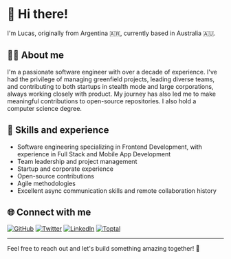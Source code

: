 # 👋 Hi there!

I'm Lucas, originally from Argentina 🇦🇷, currently based in Australia 🇦🇺.

## 👨‍💻 About me
I'm a passionate software engineer with over a decade of experience. I've had the privilege of managing greenfield projects, leading diverse teams, and contributing to both startups in stealth mode and large corporations, always working closely with product. My journey has also led me to make meaningful contributions to open-source repositories. I also hold a computer science degree.

## 🔭 Skills and experience
- Software engineering specializing in Frontend Development, with experience in Full Stack and Mobile App Development
- Team leadership and project management
- Startup and corporate experience
- Open-source contributions
- Agile methodologies
- Excellent async communication skills and remote collaboration history

## 🌐 Connect with me

[![GitHub](https://img.shields.io/badge/GitHub-%40lucas--mancini-09b43a.svg)](https://github.com/lucas-mancini)
[![Twitter](https://img.shields.io/badge/X-%40lucasmancini-1d9bf0.svg)](https://x.com/lucasmancini)
[![LinkedIn](https://img.shields.io/badge/LinkedIn-Lucas_Mancini-0077b5.svg)](www.linkedin.com/in/lucasmancini)
[![Toptal](https://img.shields.io/badge/Toptal-Lucas_Mancini-204ecf.svg)](https://www.toptal.com/resume/lucas-mancini)

---

Feel free to reach out and let's build something amazing together! 🚀
